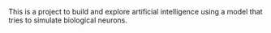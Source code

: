 This is a project to build and explore artificial intelligence using a model that tries to simulate biological neurons.
